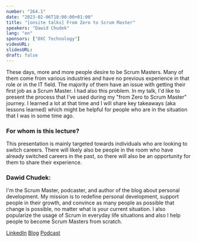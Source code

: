 ```yaml
---
number: "264.1"
date: "2023-02-06T18:00:00+01:00"
title: "[onsite talks] From Zero to Scrum Master"
speakers: "Dawid Chudek"
lang: "en"
sponsors: ["DXC Technology"]
videoURL:
slidesURL: 
draft: false
---
```


These days, more and more people desire to be Scrum Masters. Many of them come from various industries and have no previous experience in that role or in the IT field. The majority of them have an issue with getting their first job as a Scrum Master. I had also this problem. In my talk, I'd like to present the process that I've used during my "from Zero to Scrum Master" journey. I learned a lot at that time and I will share key takeaways (aka lessons learned) which might be helpful for people who are in the situation that I was in some time ago.

### For whom is this lecture?
This presentation is mainly targeted towards individuals who are looking to switch careers. There will likely also be people in the room who have already switched careers in the past, so there will also be an opportunity for them to share their experience.

### Dawid Chudek:

I'm the Scrum Master, podcaster, and author of the blog about personal development. My mission is to redefine personal development, support people in their growth, and convince as many people as possible that change is possible, no matter what is your current situation. I also popularize the usage of Scrum in everyday life situations and also I help people to become Scrum Masters from scratch.

[LinkedIn](https://www.linkedin.com/in/dawid-chudek/)
[Blog](https://dawidchudek.com/)
[Podcast](https://open.spotify.com/show/6VkGy9Z8L2czUbgrHCsu46)


